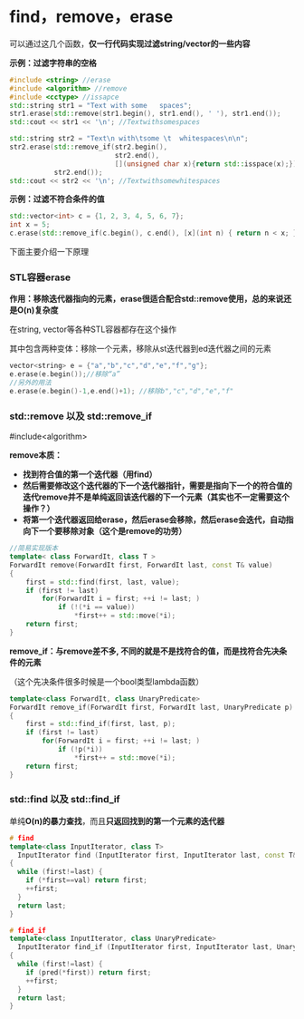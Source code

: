 # find，remove，erase

可以通过这几个函数，**仅一行代码实现过滤string/vector的一些内容**

**示例：过滤字符串的空格**

```cpp
#include <string> //erase
#include <algorithm> //remove
#include <cctype> //issapce
std::string str1 = "Text with some   spaces";
str1.erase(std::remove(str1.begin(), str1.end(), ' '), str1.end());
std::cout << str1 << '\n'; //Textwithsomespaces

std::string str2 = "Text\n with\tsome \t  whitespaces\n\n";
str2.erase(std::remove_if(str2.begin(), 
                          str2.end(),
                          [](unsigned char x){return std::isspace(x);}),
           str2.end());
std::cout << str2 << '\n'; //Textwithsomewhitespaces
```

**示例：过滤不符合条件的值**

```cpp
std::vector<int> c = {1, 2, 3, 4, 5, 6, 7};
int x = 5;
c.erase(std::remove_if(c.begin(), c.end(), [x](int n) { return n < x; }), c.end());
```

下面主要介绍一下原理

### STL容器erase

**作用：移除迭代器指向的元素，erase很适合配合std::remove使用，总的来说还是O\(n\)复杂度**

在string, vector等各种STL容器都存在这个操作

其中包含两种变体：移除一个元素，移除从st迭代器到ed迭代器之间的元素

```cpp
vector<string> e = {"a","b","c","d","e","f","g"};
e.erase(e.begin());//移除“a”
//另外的用法
e.erase(e.begin()-1,e.end()+1); //移除b","c","d","e","f"
```

### std::remove 以及 std::remove\_if

\#include&lt;algorithm&gt;

**remove本质：**

* **找到符合值的第一个迭代器（用find）**
* **然后需要修改这个迭代器的下一个迭代器指针，需要是指向下一个的符合值的迭代remove并不是单纯返回该迭代器的下一个元素（其实也不一定需要这个操作？）**
* **将第一个迭代器返回给erase，然后erase会移除，然后erase会迭代，自动指向下一个要移除对象（这个是remove的功劳）**

```cpp
//简易实现版本
template< class ForwardIt, class T >
ForwardIt remove(ForwardIt first, ForwardIt last, const T& value)
{
    first = std::find(first, last, value);
    if (first != last)
        for(ForwardIt i = first; ++i != last; )
            if (!(*i == value))
                *first++ = std::move(*i);
    return first;
}
```

**remove\_if：与remove差不多, 不同的就是不是找符合的值，而是找符合先决条件的元素**

（这个先决条件很多时候是一个bool类型lambda函数）

```cpp
template<class ForwardIt, class UnaryPredicate>
ForwardIt remove_if(ForwardIt first, ForwardIt last, UnaryPredicate p)
{
    first = std::find_if(first, last, p);
    if (first != last)
        for(ForwardIt i = first; ++i != last; )
            if (!p(*i))
                *first++ = std::move(*i);
    return first;
}
```

### std::find 以及 std::find\_if

单纯**O\(n\)的暴力查找**，而且**只返回找到的第一个元素的迭代器**

```cpp
# find
template<class InputIterator, class T>
  InputIterator find (InputIterator first, InputIterator last, const T& val)
{
  while (first!=last) {
    if (*first==val) return first;
    ++first;
  }
  return last;
}

# find_if
template<class InputIterator, class UnaryPredicate>
  InputIterator find_if (InputIterator first, InputIterator last, UnaryPredicate pred)
{
  while (first!=last) {
    if (pred(*first)) return first;
    ++first;
  }
  return last;
}
```

